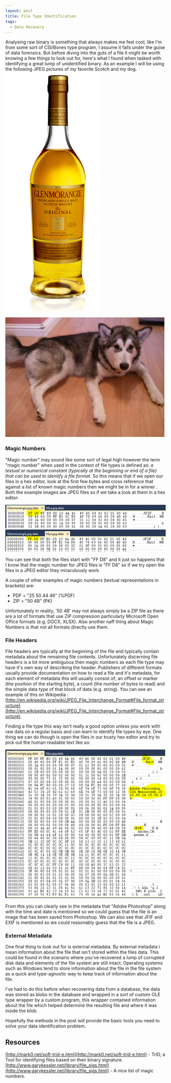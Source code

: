 ```yaml
---
layout: post
title: File Type Identification
tags:
  - Data Recovery
---
```

Analysing raw binary is something that always makes me feel cool, like I'm from some sort of CSI/Bones type program, I assume it falls under the guise of data forensics. But before diving into the guts of a file it might be worth knowing a few things to look out for, here's what I found when tasked with identifying a great lump of unidentified binary. As an example I will be using the following JPEG pictures of my favorite Scotch and my dog.
![Glenmorangie](/img/Glenmorangie.jpg "Glenmorangie")
![Mya](/img/Mya.jpg "Mya")

### Magic Numbers
"Magic number" may sound like some sort of legal high however the term "magic number" when used in the context of file types is defined as: *a textual or numerical constant (typically at the beginning or end of a file) that can be used to identify a file format*. So this means that if we open our files in a hex editor, look at the first few bytes and cross reference that against a list of known magic numbers then we might be in for a winner . Both the example images are JPEG files so if we take a look at them in a hex editor:

![Jpeg Magic Number example 1](/img/JpegMagicNumberExample1.png "Jpeg Magic Number example 1")
![Jpeg Magic Number example 2](/img/JpegMagicNumberExample2.png "Jpeg Magic Number example 2") 

You can see that both the files start with "FF D8" and it just so happens that I know that the magic number for JPEG files is "FF D8" so if we try open the files in a JPEG editor they miraculously work.

A couple of other examples of magic numbers (textual representations in brackets) are:

- PDF = "25 50 44 46" (%PDF)
- ZIP = "50 4B" (PK)

Unfortunately in reality, '50 4B' may not always simply be a ZIP file as there are a lot of formats that use ZIP compression particularly Microsoft Open Office formats (e.g. DOCX, XLSX). Also another naff thing about Magic Numbers is that not all formats directly use them.

### File Headers
File headers are typically at the beginning of the file and typically contain metadata about the remaining file contents. Unfortunately discerning file headers is a lot more ambiguous then magic numbers as each file type may have it's own way of describing the header. Publishers of different formats usually provide documentation on how to read a file and it's metadata, for each element of metadata this will usually consist of; an offset or marker (the position of the starting byte), a count (the number of bytes to read) and the simple data type of that block of data (e.g. string). You can see an example of this on Wikipedia : [http://en.wikipedia.org/wiki/JPEG_File_Interchange_Format#File_format_structure](http://en.wikipedia.org/wiki/JPEG_File_Interchange_Format#File_format_structure).

Finding a file type this way isn't really a good option unless you work with raw data on a regular basis and can learn to identify file types by eye. One thing we can do though is open the files in our trusty hex editor and try to pick out the human readable text like so:

![File header example 1](/img/FileHeaderExample1.png "File Header Example 1")

From this you can clearly see in the metadata that "Adobe Photoshop" along with the time and date is mentioned so we could guess that the file is an image that has been saved from Photoshop. We can also see that JFIF and EXIF is mentioned so we could reasonably guess that the file is a JPEG.

### External Metadata
One final thing to look out for is external metadata. By external metadata i mean information about the file that isn't stored within the files data. This could be found in the scenario where you've recovered a lump of corrupted disk data and elements of the file system are still intact. Operating systems such as Windows tend to store information about the file in the file system as a quick and type-agnostic way to keep track of information about the file.

I've had to do this before when recovering data from a database, the data was stored as blobs in the database and wrapped in a sort of custom OLE type wrapper by a custom program, this wrapper contained information about the file which helped determine the resulting file and where it was inside the blob.


Hopefully the methods in the post will provide the basic tools you need to solve your data identification problem.

## Resources
[http://mark0.net/soft-trid-e.html](http://mark0.net/soft-trid-e.html) - TrID, a Tool for identifying files based on their binary signature.
[http://www.garykessler.net/library/file_sigs.html](http://www.garykessler.net/library/file_sigs.html) - A nice list of magic numbers.
